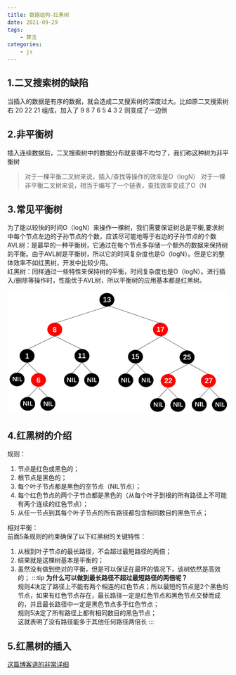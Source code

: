 ```yaml
---
title: 数据结构-红黑树
date: 2021-09-29
tags:
    - 算法
categories:
    - js
---
```

## 1.二叉搜索树的缺陷
当插入的数据是有序的数据，就会造成二叉搜索树的深度过大。比如原二叉搜索树右 20 22 21 组成，加入了 9 8 7 6 5 4 3 2 则变成了一边倒

## 2.非平衡树
插入连续数据后，二叉搜索树中的数据分布就变得不均匀了，我们称这种树为非平衡树
>对于一棵平衡二叉树来说，插入/查找等操作的效率是O（logN）
>对于一棵非平衡二叉树来说，相当于编写了一个链表，查找效率变成了O（N

## 3.常见平衡树
为了能以较快的时间O（logN）来操作一棵树，我们需要保证树总是平衡,要求树中每个节点左边的子孙节点的个数，应该尽可能地等于右边的子孙节点的个数  
AVL树：是最早的一种平衡树，它通过在每个节点多存储一个额外的数据来保持树的平衡。由于AVL树是平衡树，所以它的时间复杂度也是O（logN）。但是它的整体效率不如红黑树，开发中比较少用。  
红黑树：同样通过一些特性来保持树的平衡，时间复杂度也是O（logN）。进行插入/删除等操作时，性能优于AVL树，所以平衡树的应用基本都是红黑树。

![红黑树](./img/redBlackTree.png)
## 4.红黑树的介绍
规则： 
1. 节点是红色或黑色的； 
2. 根节点是黑色的； 
3. 每个叶子节点都是黑色的空节点（NIL节点）； 
4. 每个红色节点的两个子节点都是黑色的（从每个叶子到根的所有路径上不可能有两个连续的红色节点）； 
5. 从任一节点到其每个叶子节点的所有路径都包含相同数目的黑色节点； 

相对平衡：  
前面5条规则的约束确保了以下红黑树的关键特性：  
1. 从根到叶子节点的最长路径，不会超过最短路径的两倍； 
2. 结果就是这棵树基本是平衡的； 
3. 虽然没有做到绝对的平衡，但是可以保证在最坏的情况下，该树依然是高效的； 
:::tip
**为什么可以做到最长路径不超过最短路径的两倍呢？**  
规则4决定了路径上不能有两个相连的红色节点；所以最短的节点是2个黑色的节点，如果有红色节点存在，最长路径一定是红色节点和黑色节点交替而成的，并且最长路径中一定是黑色节点多于红色节点；  
规则5决定了所有路径上都有相同数目的黑色节点；  
这就表明了没有路径能多于其他任何路径两倍长
:::

## 5.红黑树的插入
[这篇博客讲的非常详细](http://ahuntsun.top/navitem/algorithm/theory/notes/10.html#%E4%B8%80%E3%80%81%E7%BA%A2%E9%BB%91%E6%A0%91%E7%9A%84%E4%BA%94%E6%9D%A1%E8%A7%84%E5%88%99)
